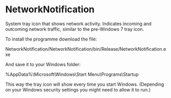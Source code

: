 # NetworkNotification
System tray icon that shows network activity. Indicates incoming and outcoming network traffic, similar to the pre-Windows 7 tray icon.

To install the programme download the file:

NetworkNotification/NetworkNotification/bin/Release/NetworkNotification.exe

And save it to your Windows folder:

%AppData%\Microsoft\Windows\Start Menu\Programs\Startup


This way the tray icon will show every time you start Windows. (Depending on your Windows security settings you might need to allow it to run.)
